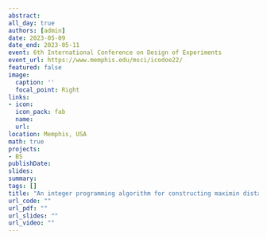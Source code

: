 ```yaml
---
abstract:
all_day: true
authors: [admin]
date: 2023-05-09
date_end: 2023-05-11
event: 6th International Conference on Design of Experiments
event_url: https://www.memphis.edu/msci/icodoe22/
featured: false
image:
  caption: ''
  focal_point: Right
links:
- icon: 
  icon_pack: fab
  name: 
  url: 
location: Memphis, USA
math: true
projects:
- BS
publishDate: 
slides:
summary: 
tags: []
title: "An integer programming algorithm for constructing maximin distance designs from good lattice point sets"
url_code: ""
url_pdf: ""
url_slides: ""
url_video: ""
---
```


